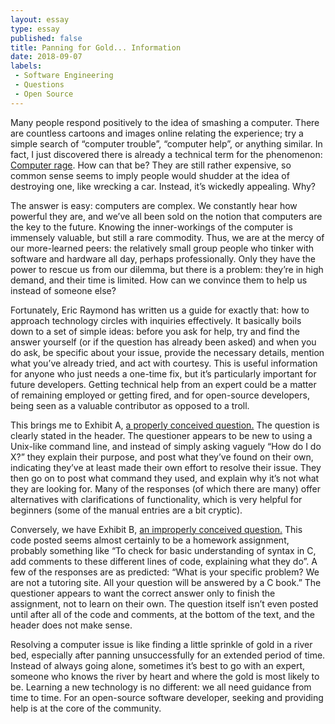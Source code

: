```yaml
---
layout: essay
type: essay
published: false
title: Panning for Gold... Information
date: 2018-09-07
labels:
 - Software Engineering
 - Questions
 - Open Source
---
```


Many people respond positively to the idea of smashing a computer. There are countless cartoons and images online relating the experience; try a simple search of “computer trouble”, “computer help”, or anything similar. In fact, I just discovered there is already a technical term for the phenomenon: <a href="https://en.wikipedia.org/wiki/Computer_rage">Computer rage</a>. How can that be? They are still rather expensive, so common sense seems to imply people would shudder at the idea of destroying one, like wrecking a car. Instead, it’s wickedly appealing. Why?

The answer is easy: computers are complex. We constantly hear how powerful they are, and we’ve all been sold on the notion that computers are the key to the future. Knowing the inner-workings of the computer is immensely valuable, but still a rare commodity. Thus, we are at the mercy of our more-learned peers: the relatively small group people who tinker with software and hardware all day, perhaps professionally. Only they have the power to rescue us from our dilemma, but there is a problem: they’re in high demand, and their time is limited. How can we convince them to help us instead of someone else?

Fortunately, Eric Raymond has written us a guide for exactly that: how to approach technology circles with inquiries effectively. It basically boils down to a set of simple ideas: before you ask for help, try and find the answer yourself (or if the question has already been asked) and when you do ask, be specific about your issue, provide the necessary details, mention what you’ve already tried, and act with courtesy. This is useful information for anyone who just needs a one-time fix, but it’s particularly important for future developers. Getting technical help from an expert could be a matter of remaining employed or getting fired, and for open-source developers, being seen as a valuable contributor as opposed to a troll.

This brings me to Exhibit A,
<a href="https://stackoverflow.com/questions/16956810/how-do-i-find-all-files-containing-specific-text-on-linux/16957078#16957078">a properly conceived question.</a>
The question is clearly stated in the header. The questioner appears to be new to using a Unix-like command line, and instead of simply asking vaguely “How do I do X?” they explain their purpose, and post what they’ve found on their own, indicating they’ve at least made their own effort to resolve their issue. They then go on to post what command they used, and explain why it’s not what they are looking for.  Many of the responses (of which there are many) offer alternatives with clarifications of functionality, which is very helpful for beginners (some of the manual entries are a bit cryptic).

Conversely, we have Exhibit B, 
<a href="https://stackoverflow.com/questions/42632806/basic-c-pointer-declaration-and-pointer-variable-im-confused-over">an improperly conceived question.</a>
This code posted seems almost certainly to be a homework assignment, probably something like “To check for basic understanding of syntax in C, add comments to these different lines of code, explaining what they do”. A few of the responses are as predicted: “What is your specific problem? We are not a tutoring site. All your question will be answered by a C book.” The questioner appears to want the correct answer only to finish the assignment, not to learn on their own. The question itself isn’t even posted until after all of the code and comments, at the bottom of the text, and the header does not make sense.

Resolving a computer issue is like finding a little sprinkle of gold in a river bed, especially after panning unsuccessfully for an extended period of time. Instead of always going alone, sometimes it’s best to go with an expert, someone who knows the river by heart and where the gold is most likely to be. Learning a new technology is no different: we all need guidance from time to time. For an open-source software developer, seeking and providing help is at the core of the community.
